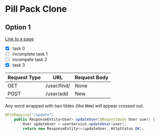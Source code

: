 # Pill Pack Clone
## Option 1
[Link to a page](https://www.http.cat/)
- [x] task 0
- [ ] incomplete task 1
- [ ] incompele task 2
- [x] task 3

Request Type | URL | Request Body
------------ | --- |-------------
GET | /user/find/ | None
POST| /user/add | New

Any word wrapped with two tildes (like ~~this~~) will appear crossed out.

```java
@PutMapping("/update")
    public ResponseEntity<User> updateUser(@RequestBody User user) {
        User updateUser = userService.updateUser(user);
        return new ResponseEntity<>(updateUser, HttpStatus.OK);
```
